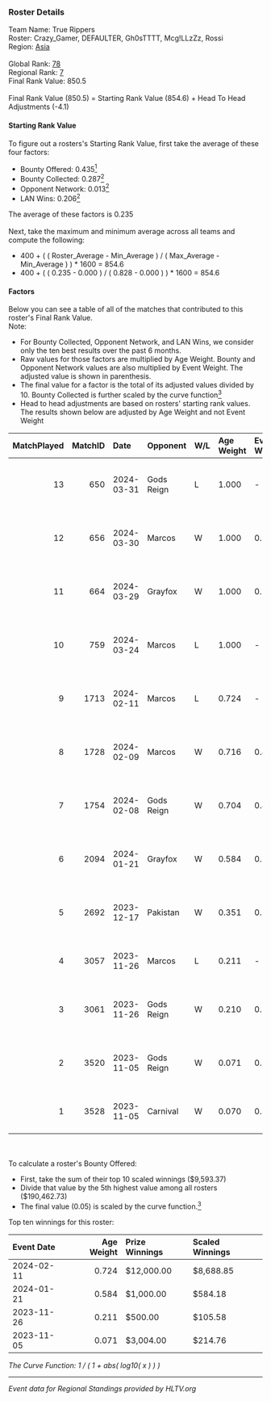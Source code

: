 ### Roster Details<br />
Team Name: True Rippers<br />
Roster: Crazy_Gamer, DEFAULTER, Gh0sTTTT, Mcg!LLzZz, Rossi<br />
Region: [Asia]( ../standings_asia.md)<br />
<br />
Global Rank: [78](../standings_global.md)<br />
Regional Rank: [7]( ../standings_asia.md)<br />
Final Rank Value:  850.5<br />
<br />
Final Rank Value (850.5) = Starting Rank Value (854.6) + Head To Head Adjustments (-4.1)<br />

#### Starting Rank Value<br />
To figure out a rosters's Starting Rank Value, first take the average of these four factors:<br />
- Bounty Offered: 0.435[<sup>1</sup>](#table2)
- Bounty Collected: 0.287[<sup>2</sup>](#table1)
- Opponent Network: 0.013[<sup>2</sup>](#table1)
- LAN Wins: 0.206[<sup>2</sup>](#table1)

The average of these factors is 0.235<br />
<br />
Next, take the maximum and minimum average across all teams and compute the following:<br />
- 400 + ( ( Roster_Average - Min_Average ) / ( Max_Average - Min_Average ) ) * 1600 = 854.6
- 400 + ( ( 0.235 - 0.000 ) / ( 0.828 - 0.000 ) ) * 1600 = 854.6


#### Factors<br />
Below you can see a table of all of the matches that contributed to this roster's Final Rank Value.<br />
Note:<br />

- For Bounty Collected, Opponent Network, and LAN Wins, we consider only the ten best results over the past 6 months.
- Raw values for those factors are multiplied by Age Weight. Bounty and Opponent Network values are also multiplied by Event Weight. The adjusted value is shown in parenthesis.
- The final value for a factor is the total of its adjusted values divided by 10. Bounty Collected is further scaled by the curve function[<sup>3</sup>](#curveFunction)
- Head to head adjustments are based on rosters' starting rank values. The results shown below are adjusted by Age Weight and not Event Weight
<span id="table1"></span><br />


| MatchPlayed | MatchID | Date       | Opponent   | W/L | Age Weight | Event Weight | Bounty Collected | Opponent Network | LAN Wins  | H2H Adjustment | Participating Roster                               |
| -: | -: | :- | :- | :- | :- | :- | :- | :- | :- | -: | :- |
|          13 |     650 | 2024-03-31 | Gods Reign | L   | 1.000      | -            | -                | -                | -         |         -11.52 | Crazy_Gamer, DEFAULTER, Gh0sTTTT, Mcg!LLzZz, Rossi |
|          12 |     656 | 2024-03-30 | Marcos     | W   | 1.000      | 0.143        | 0.003 (0.000)    | 0.046 (0.007)    | 0 (0.000) |           8.12 | Crazy_Gamer, DEFAULTER, Gh0sTTTT, Mcg!LLzZz, Rossi |
|          11 |     664 | 2024-03-29 | Grayfox    | W   | 1.000      | 0.143        | 0.004 (0.001)    | 0.038 (0.005)    | 0 (0.000) |           6.50 | Crazy_Gamer, DEFAULTER, Gh0sTTTT, Mcg!LLzZz, Rossi |
|          10 |     759 | 2024-03-24 | Marcos     | L   | 1.000      | -            | -                | -                | -         |         -23.30 | Anasasis, Crazy_Gamer, DEFAULTER, Mcg!LLzZz, Rossi |
|           9 |    1713 | 2024-02-11 | Marcos     | L   | 0.724      | -            | -                | -                | -         |          -9.43 | DEFAULTER, Gh0sTTTT, kennyS, Mcg!LLzZz, Rossi      |
|           8 |    1728 | 2024-02-09 | Marcos     | W   | 0.716      | 0.435        | 0.079 (0.025)    | 0.142 (0.044)    | 1 (0.716) |          13.33 | DEFAULTER, Gh0sTTTT, kennyS, Mcg!LLzZz, Rossi      |
|           7 |    1754 | 2024-02-08 | Gods Reign | W   | 0.704      | 0.435        | 0.010 (0.003)    | 0.180 (0.055)    | 1 (0.704) |           6.64 | DEFAULTER, DiceDealer, Gh0sTTTT, kennyS, Mcg!LLzZz |
|           6 |    2094 | 2024-01-21 | Grayfox    | W   | 0.584      | 0.262        | 0.004 (0.001)    | 0.038 (0.006)    | 0 (0.000) |           3.78 | DEFAULTER, DiceDealer, Gh0sTTTT, Mcg!LLzZz, Rossi  |
|           5 |    2692 | 2023-12-17 | Pakistan   | W   | 0.351      | 0.143        | 0.000 (0.000)    | 0.000 (0.000)    | 1 (0.351) |           0.80 | BulleT, Executor, insmutje, Jimpphat, SunPayus     |
|           4 |    3057 | 2023-11-26 | Marcos     | L   | 0.211      | -            | -                | -                | -         |          -2.69 | Bhavi, ELV1S, EmbeR, R2B2, reV3nnnn                |
|           3 |    3061 | 2023-11-26 | Gods Reign | W   | 0.210      | 0.262        | 0.010 (0.001)    | 0.180 (0.010)    | 0 (0.000) |           2.06 | DEFAULTER, DiceDealer, Gh0sTTTT, Mcg!LLzZz, Rossi  |
|           2 |    3520 | 2023-11-05 | Gods Reign | W   | 0.071      | 0.310        | 0.151 (0.003)    | 0.268 (0.006)    | 1 (0.071) |           1.32 | Bhavi, CycloneF, ELV1S, f1redup, R2B2              |
|           1 |    3528 | 2023-11-05 | Carnival   | W   | 0.070      | 0.310        | 0.000 (0.000)    | 0.000 (0.000)    | 1 (0.070) |           0.27 | Benzene, hattygOD, N1kace, Rider, SpawN            |

<br />
<span id="table2"></span><br />
To calculate a roster's Bounty Offered:<br />

- First, take the sum of their top 10 scaled winnings ($9,593.37)
- Divide that value by the 5th highest value among all rosters ($190,462.73)
- The final value (0.05) is scaled by the curve function.[<sup>3</sup>](#curveFunction)

Top ten winnings for this roster:<br />

| Event Date | Age Weight | Prize Winnings | Scaled Winnings |
| :- | -: | :- | :- |
| 2024-02-11 |      0.724 | $12,000.00     | $8,688.85       |
| 2024-01-21 |      0.584 | $1,000.00      | $584.18         |
| 2023-11-26 |      0.211 | $500.00        | $105.58         |
| 2023-11-05 |      0.071 | $3,004.00      | $214.76         |


<span id="curveFunction"></span>_The Curve Function: 1 / ( 1 + abs( log10( x ) ) )_<br />

---
_Event data for Regional Standings provided by HLTV.org_<br />
